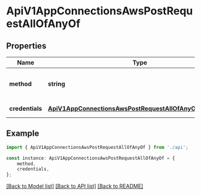 # ApiV1AppConnectionsAwsPostRequestAllOfAnyOf


## Properties

Name | Type | Description | Notes
------------ | ------------- | ------------- | -------------
**method** | **string** | The method used to authenticate with AWS. | [default to undefined]
**credentials** | [**ApiV1AppConnectionsAwsPostRequestAllOfAnyOfCredentials**](ApiV1AppConnectionsAwsPostRequestAllOfAnyOfCredentials.md) |  | [default to undefined]

## Example

```typescript
import { ApiV1AppConnectionsAwsPostRequestAllOfAnyOf } from './api';

const instance: ApiV1AppConnectionsAwsPostRequestAllOfAnyOf = {
    method,
    credentials,
};
```

[[Back to Model list]](../README.md#documentation-for-models) [[Back to API list]](../README.md#documentation-for-api-endpoints) [[Back to README]](../README.md)
